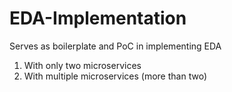 # EDA-Implementation
Serves as boilerplate and PoC in implementing EDA 

1. With only two microservices
2. With multiple microservices (more than two)
